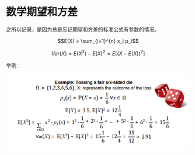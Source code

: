 # 数学期望和方差

之所以记录，是因为总是忘记期望和方差的标准公式有参数的情况。

$$E(X) = \sum_{i=1}^{n} x_i p_i$$

$$Var(X) = E(X^2) - E(X)^2 = E[(X - E(X))^2]$$

举例：

![alt text](_attachments/数学期望和方差/image.png)